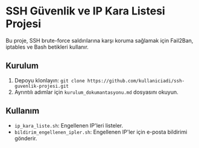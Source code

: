 # SSH Güvenlik ve IP Kara Listesi Projesi
Bu proje, SSH brute-force saldırılarına karşı koruma sağlamak için Fail2Ban, iptables ve Bash betikleri kullanır.
## Kurulum
1. Depoyu klonlayın: `git clone https://github.com/kullaniciadi/ssh-guvenlik-projesi.git`
2. Ayrıntılı adımlar için `kurulum_dokumantasyonu.md` dosyasını okuyun.
## Kullanım
- `ip_kara_liste.sh`: Engellenen IP'leri listeler.
- `bildirim_engellenen_ipler.sh`: Engellenen IP'ler için e-posta bildirimi gönderir.
